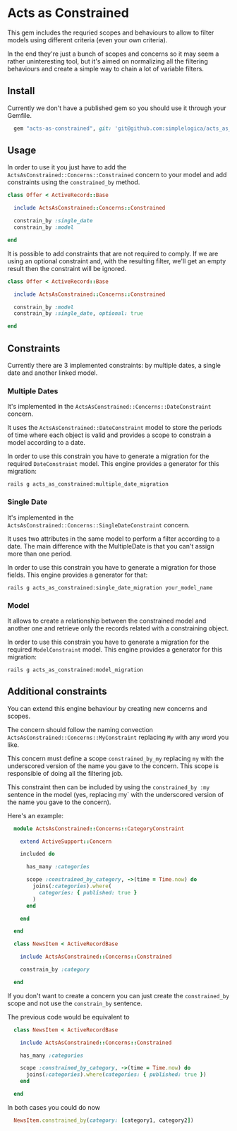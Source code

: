 # Acts as Constrained

This gem includes the requried scopes and behaviours to allow to filter models
using different criteria (even your own criteria).

In the end they're just a bunch of scopes and concerns so it may seem a rather
uninteresting tool, but it's aimed on normalizing all the filtering behaviours
and create a simple way to chain a lot of variable filters.

## Install

Currently we don't have a published gem so you should use it through your
Gemfile.

```ruby
  gem "acts-as-constrained", git: 'git@github.com:simplelogica/acts_as_constrained.git'
```

## Usage

In order to use it you just have to add the
`ActsAsConstrained::Concerns::Constrained` concern to your model and add
constraints using the `constrained_by` method.

```ruby
class Offer < ActiveRecord::Base

  include ActsAsConstrained::Concerns::Constrained

  constrain_by :single_date
  constrain_by :model

end
```

It is possible to add constraints that are not required to comply. If we are using an optional constraint
and, with the resulting filter, we'll get an empty result then the constraint will be ignored.

```ruby
class Offer < ActiveRecord::Base

  include ActsAsConstrained::Concerns::Constrained

  constrain_by :model
  constrain_by :single_date, optional: true

end
```

## Constraints

Currently there are 3 implemented constraints: by multiple dates, a single date
and another linked model.

### Multiple Dates

It's implemented in the `ActsAsConstrained::Concerns::DateConstraint` concern.

It uses the `ActsAsConstrained::DateConstraint` model to store the periods of
time where each object is valid and provides a scope to constrain a model
according to a date.

In order to use this constrain you have to generate a migration for the required
`DateConstraint` model. This engine provides a generator for this migration:

```
rails g acts_as_constrained:multiple_date_migration
```

### Single Date

It's implemented in the `ActsAsConstrained::Concerns::SingleDateConstraint`
concern.

It uses two attributes in the same model to perform a filter according to a
date. The main difference with the MultipleDate is that you can't assign more
than one period.

In order to use this constrain you have to generate a migration for those
fields. This engine provides a generator for that:

```
rails g acts_as_constrained:single_date_migration your_model_name
```

### Model

It allows to create a relationship between the constrained model and another one
and retrieve only the records related with a constraining object.

In order to use this constrain you have to generate a migration for the required
`ModelConstraint` model. This engine provides a generator for this migration:

```
rails g acts_as_constrained:model_migration
```

## Additional constraints

You can extend this engine behaviour by creating new concerns and scopes.

The concern should follow the naming convection
`ActsAsConstrained::Concerns::MyConstraint` replacing `My` with any word you like.

This concern must define a scope `constrained_by_my` replacing `my` with the
underscored version of the name you gave to the concern. This scope is
responsible of doing all the filtering job.

This constraint then can be included by using the `constrained_by :my` sentence
in the model (yes, replacing my` with the underscored version of the name you
gave to the concern).

Here's an example:

```ruby
  module ActsAsConstrained::Concerns::CategoryConstraint

    extend ActiveSupport::Concern

    included do

      has_many :categories

      scope :constrained_by_category, ->(time = Time.now) do
        joins(:categories).where(
          categories: { published: true }
        )
      end

    end

  end
```

```ruby
  class NewsItem < ActiveRecordBase

    include ActsAsConstrained::Concerns::Constrained

    constrain_by :category

  end
```

If you don't want to create a concern you can just create the `constrained_by`
scope and not use the `constrain_by` sentence.

The previous code would be equivalent to

```ruby
  class NewsItem < ActiveRecordBase

    include ActsAsConstrained::Concerns::Constrained

    has_many :categories

    scope :constrained_by_category, ->(time = Time.now) do
      joins(:categories).where(categories: { published: true })
    end

  end
```

In both cases you could do now

```ruby
  NewsItem.constrained_by(category: [category1, category2])
```
